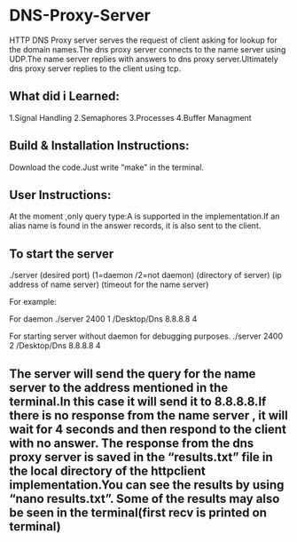 DNS-Proxy-Server
================

HTTP DNS Proxy server serves the request of client asking for lookup for the domain names.The dns proxy server connects to the name server using UDP.The name server replies with answers to dns proxy server.Ultimately dns proxy server replies to the client using tcp.

What did i Learned:
-------------------
1.Signal Handling
2.Semaphores
3.Processes
4.Buffer Managment


Build & Installation Instructions:
----------------------------------
Download the code.Just write “make” in the terminal.


User Instructions:
------------------

At the moment ,only query type:A is supported in the implementation.If an alias name is found in the
answer records, it is also sent to the client.

To start the server
-------------------
 
./server (desired port) (1=daemon /2=not daemon) (directory of server) (ip address of name server) (timeout for the name server)



For example:

For daemon
./server 2400 1 /Desktop/Dns 8.8.8.8 4

For starting server without daemon for debugging purposes.
./server 2400 2 /Desktop/Dns 8.8.8.8 4

The server will send the query for the name server to the address mentioned in the terminal.In this case
it will send it to 8.8.8.8.If there is no response from the name server , it will wait for 4 seconds and then
respond to the client with no answer.
The response from the dns proxy server is saved in the “results.txt” file in the local directory of the
httpclient implementation.You can see the results by using “nano results.txt”.
Some of the results may also be seen in the terminal(first recv is printed on terminal)
------------------------------------------------------------------------------------------------------------------------------------
